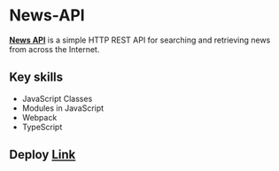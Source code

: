 # News-API
**[News API](https://newsapi.org/)** is a simple HTTP REST API for searching and retrieving news from across the Internet.

## Key skills

- JavaScript Classes
- Modules in JavaScript
- Webpack
- TypeScript

## Deploy **[Link](https://regemler.github.io/News-API/)**

